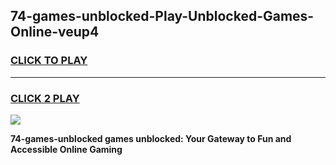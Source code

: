 
## 74-games-unblocked-Play-Unblocked-Games-Online-veup4
<h3>
<a href="https://premium76.site?title=74-games-unblocked&ref=25A">CLICK TO PLAY</a></h3>
<hr>

<h3>
<a href="https://premium76.site?title=74-games-unblocked&ref=25A">CLICK 2 PLAY</a>
  
</h3>

<a href="https://premium76.site?title=74-games-unblocked&ref=25A"><img src="https://clearcache.store/games.png"></a>


**74-games-unblocked games unblocked: Your Gateway to Fun and Accessible Online Gaming**
